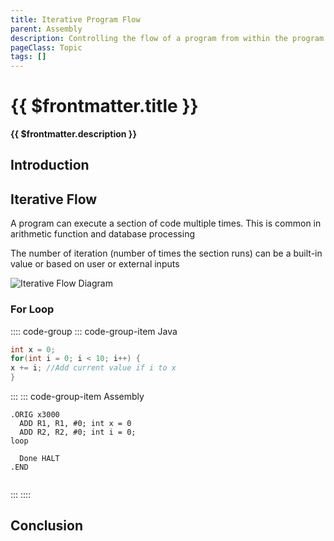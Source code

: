 ```yaml
---
title: Iterative Program Flow
parent: Assembly
description: Controlling the flow of a program from within the program is a big part of Turing initial General Purpose computer. It allows a program to execute in various orders, based on internal changes and external data
pageClass: Topic
tags: []
---
```


# {{ $frontmatter.title }}

**{{ $frontmatter.description }}**

<KeyConcepts :ConceptArray= "[
{
  Concept:'Sequential Flow',
  Details:'Program execution in order, without any variation'
},
{
  Concept:'Conditional Flow',
  Details:'A single decision point in the program that will execute or skip a section of the code'
},
{
  Concept:'Iterative Flow',
  Details:'Repeating a section of code more than once, often with different data each time'
}
]" />

## Introduction

## Iterative Flow

A program can execute a section of code multiple times. This is common in arithmetic function and database processing

The number of iteration (number of times the section runs) can be a built-in value or based on user or external inputs

![Iterative Flow Diagram](/images/AssemblyProgramming/ProgramFlow/Diagram_Iterative.png)

### For Loop
:::: code-group
::: code-group-item Java
```java
int x = 0;
for(int i = 0; i < 10; i++) {
x += i; //Add current value if i to x
}
```
:::
::: code-group-item Assembly
```
.ORIG x3000
  ADD R1, R1, #0; int x = 0
  ADD R2, R2, #0; int i = 0;
loop   

  Done HALT
.END


```
:::
::::

## Conclusion